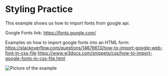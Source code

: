 # Styling Practice

This example shows us how to import fonts from google api.

Google Fonts link:
https://fonts.google.com/

Examples on how to import google fonts into an HTML form:
https://stackoverflow.com/questions/14676613/how-to-import-google-web-font-in-css-file
https://www.w3docs.com/snippets/css/how-to-import-google-fonts-in-css-file.html

![Picture of the example](url)
